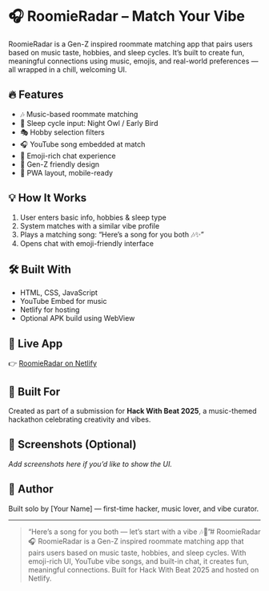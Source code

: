 # 🎧 RoomieRadar – Match Your Vibe

RoomieRadar is a Gen-Z inspired roommate matching app that pairs users based on music taste, hobbies, and sleep cycles. It’s built to create fun, meaningful connections using music, emojis, and real-world preferences — all wrapped in a chill, welcoming UI.

## 🔥 Features
- 🎶 Music-based roommate matching
- 🌙 Sleep cycle input: Night Owl / Early Bird
- 🎭 Hobby selection filters
- 🎧 YouTube song embedded at match
- 💬 Emoji-rich chat experience
- 💜 Gen-Z friendly design
- 📱 PWA layout, mobile-ready

## 💡 How It Works
1. User enters basic info, hobbies & sleep type
2. System matches with a similar vibe profile
3. Plays a matching song: “Here’s a song for you both 🎶✨”
4. Opens chat with emoji-friendly interface

## 🛠️ Built With
- HTML, CSS, JavaScript
- YouTube Embed for music
- Netlify for hosting
- Optional APK build using WebView

## 🔗 Live App
👉 [RoomieRadar on Netlify](https://imaginative-salmiakki-025825.netlify.app)

## 🏁 Built For
Created as part of a submission for **Hack With Beat 2025**, a music-themed hackathon celebrating creativity and vibes.

## 📸 Screenshots (Optional)
_Add screenshots here if you’d like to show the UI._

## 🧠 Author
Built solo by [Your Name] — first-time hacker, music lover, and vibe curator.

---

> “Here’s a song for you both — let’s start with a vibe 🎶💜”# RoomieRadar
🎧 RoomieRadar is a Gen-Z inspired roommate matching app that pairs users based on music taste, hobbies, and sleep cycles. With emoji-rich UI, YouTube vibe songs, and built-in chat, it creates fun, meaningful connections. Built for Hack With Beat 2025 and hosted on Netlify.
